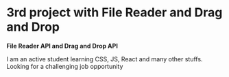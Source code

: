 # 3rd project with File Reader and Drag and Drop

**File Reader API and Drag and Drop API**

I am an active student learning CSS, JS, React and many other stuffs. Looking for a challenging job opportunity
